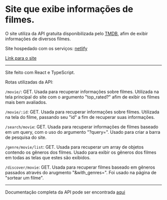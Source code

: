 # Site que exibe informações de filmes.
  
O site utiliza da API gratuita disponibilizada pelo [TMDB](https://www.themoviedb.org/), afim de exibir informações de diversos filmes.

Site hospedado com os serviços: [netlify](https://www.netlify.com/)

[Link para o site](https://bibliotecadefilmes.netlify.app/)

<hr>
  
Site feito com React e TypeScript.
  
Rotas utilizadas da API:
  
`/movie/`: GET. Usada para recuperar informações sobre filmes. Utilizada na tela principal do site com o argumento "top_rated?" afim de exibir os filmes mais bem avaliados.
    
`/movie/:id`: GET. Usada para recuperar informações sobre filmes. Utilizada na tela do filme, passando seu "id" a fim de recuperar suas informações. 
  
`/search/movie`: GET. Usada para recuperar informações de filmes baseado em um query, com o uso do argumento "?query=". Usado para criar a barra de pesquisa do site.
  
`/genre/movie/list`: GET. Usada para recuperar um array de objetos contendo os gêneros dos filmes. Usado para exibir os gêneros dos filmes em todas as telas que estes são exibidos. 

`/discover/movie`: GET. Usada para recuperar filmes baseado em gêneros passados através do arugmento "&with_genres=". Foi usado na página de "sortear um filme".

<hr>

Documentação completa da API pode ser encontrada [aqui](https://developer.themoviedb.org/reference/intro/getting-started)
  




